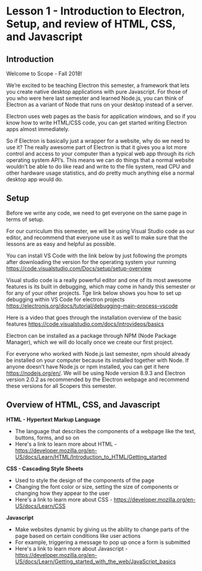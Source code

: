 # **Lesson 1 - Introduction to Electron, Setup, and review of HTML, CSS, and Javascript**
  
## **Introduction**

Welcome to Scope - Fall 2018!

We’re excited to be teaching Electron this semester, a framework that lets you create native desktop applications with pure Javascript. For those of you who were here last semester and learned Node.js, you can think of Electron as a variant of Node that runs on your desktop instead of a server. 

Electron uses web pages as the basis for application windows, and so if you know how to write HTML/CSS code, you can get started writing Electron apps almost immediately. 

So if Electron is basically just a wrapper for a website, why do we need to use it? The really awesome part of Electron is that it gives you a lot more control and access to your computer than a typical web app through its rich operating system API’s. This means we can do things that a normal website wouldn’t be able to do like read and write to the file system, read CPU and other hardware usage statistics, and do pretty much anything else a normal desktop app would do. 

## **Setup**

Before we write any code, we need to get everyone on the same page in terms of setup. 

For our curriculum this semester, we will be using Visual Studio code as our editor, and recommend that everyone use it as well to make sure that the lessons are as easy and helpful as possible. 

You can install VS Code with the link below by just following the prompts after downloading the version for the operating system your running
https://code.visualstudio.com/Docs/setup/setup-overview

Visual studio code is a really powerful editor and one of its most awesome features is its built in debugging, which may come in handy this semester or for any of your other projects. Tge link below shows you how to set up debugging within VS Code for electron projects https://electronjs.org/docs/tutorial/debugging-main-process-vscode

Here is a video that goes through the installation overview of the basic features
https://code.visualstudio.com/docs/introvideos/basics

Electron can be installed as a package through NPM (Node Package Manager), which we will do locally once we create our first project. 

For everyone who worked with Node.js last semester, npm should already be installed on your computer because its installed together with Node. If anyone doesn’t have Node.js or npm installed, you can get it here https://nodejs.org/en/. We will be using Node version 8.9.3 and Electron version 2.0.2 as recommended by the Electron webpage and recommend these versions for all Scopers this semester. 

## **Overview of HTML, CSS, and Javascript**

**HTML - Hypertext Markup Language**
* The language that describes the components of a webpage like the text, buttons, forms, and so on
* Here's a link to learn more about HTML - https://developer.mozilla.org/en-US/docs/Learn/HTML/Introduction_to_HTML/Getting_started

**CSS - Cascading Style Sheets**
* Used to style the design of the components of the page
* Changing the font color or size, setting the size of components or changing how they appear to the user
* Here's a link to learn more about CSS - https://developer.mozilla.org/en-US/docs/Learn/CSS 

**Javascript**
* Make websites dynamic by giving us the ability to change parts of the page based on certain conditions like user actions
* For example, triggering a message to pop up once a form is submitted
* Here's a link to learn more about Javascript - https://developer.mozilla.org/en-US/docs/Learn/Getting_started_with_the_web/JavaScript_basics 


















